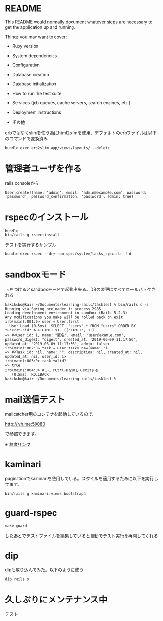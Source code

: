 # README

This README would normally document whatever steps are necessary to get the
application up and running.

Things you may want to cover:

* Ruby version

* System dependencies

* Configuration

* Database creation

* Database initialization

* How to run the test suite

* Services (job queues, cache servers, search engines, etc.)

* Deployment instructions

* その他

erbではなくslimを使う為にhtml2slimを使用。デフォルトのerbファイルは以下のコマンドで変換済み
```
bundle exec erb2slim app/views/layouts/ --delete
```

# 管理者ユーザを作る

rails consoleから
```
User.create!(name: 'admin', email: 'admin@example.com', password: 'password', password_confirmation: 'password', admin: true)
```

# rspecのインストール

```
bundle
bin/rails g rspec:install
```

テストを実行するサンプル
```
bundle exec rspec --dry-run spec/system/tasks_spec.rb -f d
```

# sandboxモード


`-s`をつけるとsandboxモードで起動出来る。DBの変更はすべてロールバックされる
```
kakikubo@kair ~/Documents/learning-rails/taskleaf % bin/rails c -s
Running via Spring preloader in process 2985
Loading development environment in sandbox (Rails 5.2.3)
Any modifications you make will be rolled back on exit
irb(main):001:0> user = User.first
  User Load (0.5ms)  SELECT  "users".* FROM "users" ORDER BY "users"."id" ASC LIMIT $1  [["LIMIT", 1]]
=> #<User id: 1, name: "匿名", email: "user@examle.com", password_digest: "digest", created_at: "2019-06-09 11:17:56", updated_at: "2019-06-09 11:17:56", admin: false>
irb(main):002:0> task = user.tasks.new(name:'')
=> #<Task id: nil, name: "", description: nil, created_at: nil, updated_at: nil, user_id: 1>
irb(main):003:0> task.valid?
=> true
irb(main):004:0> #ここでCtrl-Dを押してexitする
   (0.5ms)  ROLLBACK
kakikubo@kair ~/Documents/learning-rails/taskleaf %

```

# mail送信テスト

mailcatcher用のコンテナを起動しているので、

http://lvh.me:50080

で参照できます。

※ [参考リンク](https://qiita.com/pocari/items/de0436c39ffc65647cf0)


# kaminari

paginationでkaminariを使用している。スタイルを適用するために以下を実行してます。
```
bin/rails g kaminari:views bootstrap4
```

# guard-rspec

```
make guard
```

したあとでテストファイルを編集していると自動でテスト実行を再開してくれる

# dip

dipも取り込んでみた。以下のように使う
```
dip rails s
```

# 久しぶりにメンテナンス中

テスト
